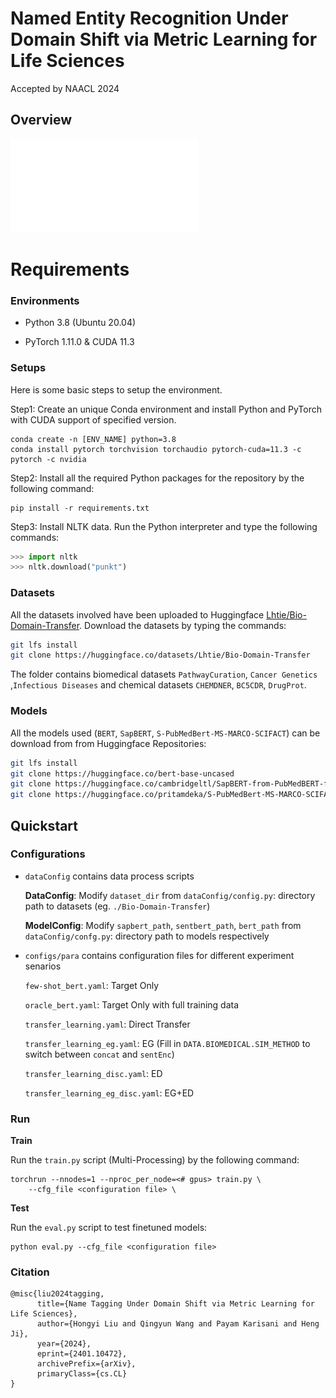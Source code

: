 # Named Entity Recognition Under Domain Shift via Metric Learning for Life Sciences  

Accepted by NAACL 2024

## Overview

![overview](img/overview.pdf)

# Requirements

### Environments

* Python 3.8 (Ubuntu 20.04)

* PyTorch 1.11.0 & CUDA 11.3

### Setups

Here is some basic steps to setup the environment.

Step1: Create an unique Conda environment and install Python and PyTorch with CUDA support of specified version. 

```shell
conda create -n [ENV_NAME] python=3.8
conda install pytorch torchvision torchaudio pytorch-cuda=11.3 -c pytorch -c nvidia
```

Step2: Install all the required Python packages for the repository by the following command:

```shell
pip install -r requirements.txt
```

Step3: Install NLTK data. Run the Python interpreter and type the following commands:

```python
>>> import nltk
>>> nltk.download("punkt")
```

### Datasets

All the datasets involved have been uploaded to Huggingface [Lhtie/Bio-Domain-Transfer](https://huggingface.co/datasets/Lhtie/Bio-Domain-Transfer). Download the datasets by typing the commands:

```bash
git lfs install
git clone https://huggingface.co/datasets/Lhtie/Bio-Domain-Transfer
```

The folder contains biomedical datasets `PathwayCuration`, `Cancer Genetics` ,`Infectious Diseases` and chemical datasets `CHEMDNER`, `BC5CDR`, `DrugProt`.

### Models

All the models used (`BERT`, `SapBERT`, `S-PubMedBert-MS-MARCO-SCIFACT`) can be download from  from Huggingface Repositories:

```bash
git lfs install
git clone https://huggingface.co/bert-base-uncased
git clone https://huggingface.co/cambridgeltl/SapBERT-from-PubMedBERT-fulltext
git clone https://huggingface.co/pritamdeka/S-PubMedBert-MS-MARCO-SCIFACT
```

## Quickstart

### Configurations

* `dataConfig` contains data process scripts

	**DataConfig**:  Modify `dataset_dir` from `dataConfig/config.py`: directory  path to datasets (eg. `./Bio-Domain-Transfer`)

	**ModelConfig**: Modify `sapbert_path`, `sentbert_path`, `bert_path` from `dataConfig/confg.py`: directory path to models respectively

* `configs/para` contains configuration files for different experiment senarios

  `few-shot_bert.yaml`: Target Only

  `oracle_bert.yaml`: Target Only with full training data

  `transfer_learning.yaml`: Direct Transfer

  `transfer_learning_eg.yaml`: EG (Fill in `DATA.BIOMEDICAL.SIM_METHOD` to switch between `concat` and `sentEnc`)

  `transfer_learning_disc.yaml`: ED

  `transfer_learning_eg_disc.yaml`: EG+ED

### Run

**Train**

Run the `train.py` script (Multi-Processing) by the following command:

```shell
torchrun --nnodes=1 --nproc_per_node=<# gpus> train.py \
	--cfg_file <configuration file> \
```

**Test**

Run the `eval.py` script to test finetuned models:

```shell
python eval.py --cfg_file <configuration file>
```

### Citation

```
@misc{liu2024tagging,
      title={Name Tagging Under Domain Shift via Metric Learning for Life Sciences}, 
      author={Hongyi Liu and Qingyun Wang and Payam Karisani and Heng Ji},
      year={2024},
      eprint={2401.10472},
      archivePrefix={arXiv},
      primaryClass={cs.CL}
}
```

